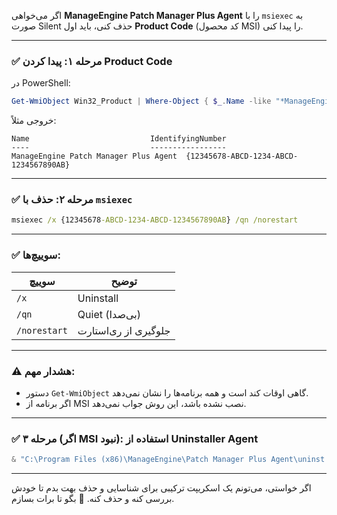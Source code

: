 اگر می‌خواهی **ManageEngine Patch Manager Plus Agent** را با `msiexec` به صورت Silent حذف کنی، باید اول **Product Code** (کد محصول MSI) را پیدا کنی.

---

### ✅ مرحله ۱: پیدا کردن Product Code

در PowerShell:

```powershell
Get-WmiObject Win32_Product | Where-Object { $_.Name -like "*ManageEngine*" } | Select-Object Name, IdentifyingNumber
```

خروجی مثلاً:

```
Name                           IdentifyingNumber
----                           -----------------
ManageEngine Patch Manager Plus Agent  {12345678-ABCD-1234-ABCD-1234567890AB}
```

---

### ✅ مرحله ۲: حذف با `msiexec`

```cmd
msiexec /x {12345678-ABCD-1234-ABCD-1234567890AB} /qn /norestart
```

---

### ✅ سوییچ‌ها:

| سوییچ        | توضیح                |
| ------------ | -------------------- |
| `/x`         | Uninstall            |
| `/qn`        | Quiet (بی‌صدا)       |
| `/norestart` | جلوگیری از ری‌استارت |

---

### ⚠️ هشدار مهم:

* دستور `Get-WmiObject` گاهی اوقات کند است و همه برنامه‌ها را نشان نمی‌دهد.
* اگر برنامه از MSI نصب نشده باشد، این روش جواب نمی‌دهد.

---

### ✅ مرحله ۳ (اگر MSI نبود): استفاده از Uninstaller Agent

```powershell
& "C:\Program Files (x86)\ManageEngine\Patch Manager Plus Agent\uninst.exe" -uninstall -silent
```

---

اگر خواستی، می‌تونم یک اسکریپت ترکیبی برای شناسایی و حذف بهت بدم تا خودش بررسی کنه و حذف کنه.
💬 بگو تا برات بسازم.
